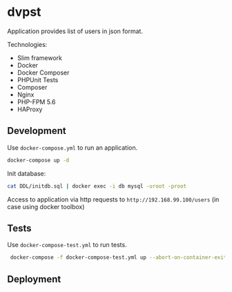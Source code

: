 # dvpst

Application provides list of users in json format.

Technologies:

- Slim framework
- Docker
- Docker Composer
- PHPUnit Tests
- Composer
- Nginx
- PHP-FPM 5.6
- HAProxy

## Development

Use `docker-compose.yml` to run an application.

```bash
docker-compose up -d
```

Init database:
```bash
cat DDL/initdb.sql | docker exec -i db mysql -uroot -proot
```

Access to application via http requests to `http://192.168.99.100/users` (in case using docker toolbox)

## Tests

Use `docker-compose-test.yml` to run tests.

```bash
 docker-compose -f docker-compose-test.yml up --abort-on-container-exit
```

## Deployment

